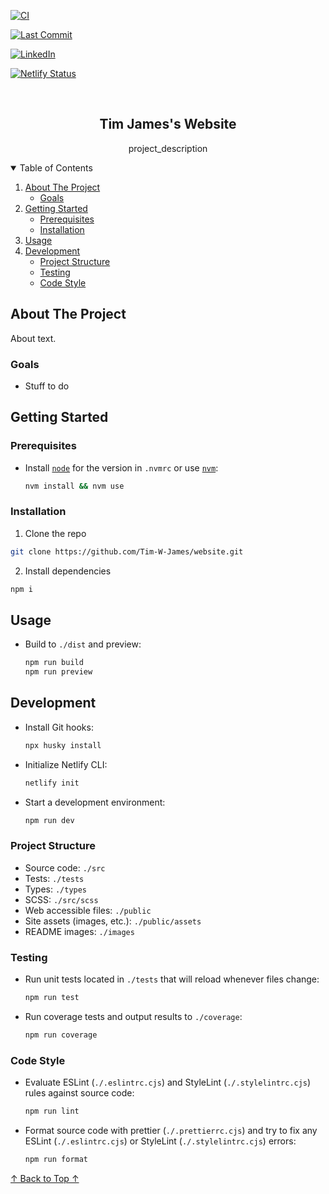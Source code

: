 <!-- ! If you can read this comment, please preview this file with a markdown renderer -->

<!--
*** README forked from the Best-README-Template: https://github.com/othneildrew/Best-README-Template
*** Forked by Tim James: https://github.com/Tim-W-James/README-Template
***
*** See the TODO lists for project setup.
*** Find a list of resources for writing markdown, etc. at the end of this file.
-->

<!-- PROJECT SHIELDS -->

[![CI][ci-shield]][ci-url]

<!-- [![Release][release-shield]][release-url] -->

[![Last Commit][last-commit-shield]][last-commit-url]

<!-- [![Contributors][contributors-shield]][contributors-url] -->
<!-- [![Forks][forks-shield]][forks-url] -->
<!-- [![Stargazers][stars-shield]][stars-url] -->
<!-- [![Issues][issues-shield]][issues-url] -->
<!-- [![MIT License][license-shield]][license-url] -->

[![LinkedIn][linkedin-shield]][linkedin-url]

<!-- [![Netlify][netlify-shield]][netlify-url] -->

[![Netlify Status](https://api.netlify.com/api/v1/badges/12de8af7-3635-4547-9d57-1d93e0bf8db1/deploy-status)](https://app.netlify.com/sites/tim-w-james/deploys)

<!-- PROJECT LOGO -->
<br />
<p align="center">
  <a href="https://github.com/Tim-W-James/website">
    <!-- <img src="images/logo.png" alt="Logo" width="80" height="80"> -->
  </a>

  <h2 align="center" id="top">Tim James's Website</h2>

  <p align="center">
    project_description
    <br />
<!--     <a href="https://github.com/Tim-W-James/website"><strong>Explore the docs »</strong></a>
    <br />
    <br /> -->
<!--     <a href="https://github.com/Tim-W-James/website">View Demo</a> -->
<!--     ·
    <a href="https://github.com/Tim-W-James/website/issues">Report Bug</a> -->
<!--     ·
    <a href="https://github.com/Tim-W-James/website/issues">Request Feature</a> -->
  </p>
</p>

<!-- TABLE OF CONTENTS -->
<details open="open">
  <summary>Table of Contents</summary>
  <ol>
    <li>
      <a href="#about-the-project">About The Project</a>
      <ul>
        <li><a href="#goals">Goals</a></li>
        <!-- <li><a href="#roadmap">Goals</a></li> -->
        <!-- <li><a href="#features">Features</a></li> -->
        <!-- <li><a href="#built-with">Built With</a></li> -->
      </ul>
    </li>
    <li>
      <a href="#getting-started">Getting Started</a>
      <ul>
        <li><a href="#prerequisites">Prerequisites</a></li>
        <li><a href="#installation">Installation</a></li>
      </ul>
    </li>
    <li>
        <a href="#usage">Usage</a>
        <ul>
          <!-- <li><a href="#example-usecases">Example Usecases</a></li> -->
        </ul>
    </li>
    <li>
        <a href="#development">Development</a>
        <ul>
          <li><a href="#project-structure">Project Structure</a></li>
          <li><a href="#testing">Testing</a></li>
          <li><a href="#code-style">Code Style</a></li>
        </ul>
    </li>
    <!-- <li><a href="#contributing">Contributing</a></li> -->
    <!-- <li><a href="#license">License</a></li> -->
    <!-- <li><a href="#contact">Contact</a></li> -->
    <!-- <li><a href="#acknowledgements">Acknowledgements</a></li> -->
  </ol>
</details>

<!-- ABOUT THE PROJECT -->

## About The Project

<!-- [![website Screen Shot][product-screenshot]](https://example.com) -->

About text.

### Goals

- Stuff to do

<!-- ### Roadmap

See the [open issues](https://github.com/Tim-W-James/website/issues) for a list of proposed features (and known issues). -->

<!-- ### Features

* -->

<!-- ### Built With

* []() -->

<!-- GETTING STARTED -->

## Getting Started

### Prerequisites

- Install [`node`](https://nodejs.org/en/) for the version in `.nvmrc` or use [`nvm`](https://github.com/nvm-sh/nvm):

  ```sh
  nvm install && nvm use
  ```

### Installation

1. Clone the repo

```sh
git clone https://github.com/Tim-W-James/website.git
```

2. Install dependencies

```sh
npm i
```

<!-- USAGE -->

## Usage

- Build to `./dist` and preview:

  ```sh
  npm run build
  npm run preview
  ```

<!-- ### Example Usecases

Use this space to show useful examples of how a project can be used. Additional screenshots, code examples and demos work well in this space. You may also link to more resources.

_For more examples, please refer to the [Documentation](https://example.com)_ -->

<!-- DEVELOPMENT -->

## Development

- Install Git hooks:

  ```sh
  npx husky install
  ```

- Initialize Netlify CLI:

  ```sh
  netlify init
  ```

- Start a development environment:

  ```sh
  npm run dev
  ```

### Project Structure

- Source code: `./src`
- Tests: `./tests`
- Types: `./types`
- SCSS: `./src/scss`
- Web accessible files: `./public`
- Site assets (images, etc.): `./public/assets`
- README images: `./images`

### Testing

- Run unit tests located in `./tests` that will reload whenever files change:

  ```sh
  npm run test
  ```

- Run coverage tests and output results to `./coverage`:

  ```sh
  npm run coverage
  ```

### Code Style

- Evaluate ESLint (`./.eslintrc.cjs`) and StyleLint (`./.stylelintrc.cjs`) rules against source code:

  ```sh
  npm run lint
  ```

- Format source code with prettier (`./.prettierrc.cjs`) and try to fix any
  ESLint (`./.eslintrc.cjs`) or StyleLint (`./.stylelintrc.cjs`) errors:

  ```sh
  npm run format
  ```

<!-- CONTRIBUTING -->
<!-- ## Contributing

Contributions are what make the open source community such an amazing place to learn, inspire, and create. Any contributions you make are **greatly appreciated**.

1. Fork the Project
2. Create your Feature Branch (`git checkout -b feature/AmazingFeature`)
3. Commit your Changes (`git commit -m 'Add some AmazingFeature'`)
4. Push to the Branch (`git push origin feature/AmazingFeature`)
5. Open a Pull Request -->

<!-- LICENSE -->
<!-- ## License

Distributed under the MIT License. See `LICENSE` for more information. -->

<!-- CONTACT -->
<!-- ## Contact

Email: [tim.jameswork9800@gmail.com](mailto:tim.jameswork9800@gmail.com "tim.jameswork9800@gmail.com")

Project Link: [https://github.com/Tim-W-James/website](https://github.com/Tim-W-James/website) -->

<!-- ACKNOWLEDGEMENTS -->
<!-- ## Acknowledgements

* []()
* []()
* []() -->

<a href="#top">↑ Back to Top ↑</a>

<!-- MARKDOWN LINKS & IMAGES -->
<!-- https://www.markdownguide.org/basic-syntax/#reference-style-links -->
<!-- Shields: https://shields.io -->
<!-- Icons: https://github.com/simple-icons/simple-icons/blob/develop/slugs.md -->

[netlify-shield]: https://img.shields.io/netlify/12de8af7-3635-4547-9d57-1d93e0bf8db1?logo=netlify&style=for-the-badge
[netlify-url]: https://tim-w-james.netlify.app/
[ci-shield]: https://img.shields.io/github/workflow/status/Tim-W-James/website/CI?style=for-the-badge&logo=githubactions&logoColor=white
[ci-url]: https://github.com/Tim-W-James/website/actions
[release-shield]: https://img.shields.io/github/v/release/Tim-W-James/website.svg?include_prereleases&style=for-the-badge
[release-url]: https://github.com/Tim-W-James/website/releases
[last-commit-shield]: https://img.shields.io/github/last-commit/Tim-W-James/website.svg?style=for-the-badge&logo=git&logoColor=white
[last-commit-url]: https://github.com/Tim-W-James/website/commits/main
[contributors-shield]: https://img.shields.io/github/contributors/Tim-W-James/website.svg?style=for-the-badge&logo=github&logoColor=white
[contributors-url]: https://github.com/Tim-W-James/website/graphs/contributors
[forks-shield]: https://img.shields.io/github/forks/Tim-W-James/website.svg?style=for-the-badge
[forks-url]: https://github.com/Tim-W-James/website/network/members
[stars-shield]: https://img.shields.io/github/stars/Tim-W-James/website.svg?style=for-the-badge
[stars-url]: https://github.com/Tim-W-James/website/stargazers
[issues-shield]: https://img.shields.io/github/issues/Tim-W-James/website.svg?style=for-the-badge
[issues-url]: https://github.com/Tim-W-James/website/issues
[license-shield]: https://img.shields.io/github/license/Tim-W-James/website.svg?style=for-the-badge
[license-url]: https://github.com/Tim-W-James/website/blob/main/LICENSE.txt
[linkedin-shield]: https://img.shields.io/badge/-LinkedIn-black.svg?style=for-the-badge&logo=linkedin&colorB=555
[linkedin-url]: https://linkedin.com/in/timothy-william-james/
[product-screenshot]: images/screenshot.png

<!-- USEFUL LINKS FOR MARKDOWN
* https://github.com/Tim-W-James/blog/blob/master/Markdow-Cheatsheet.md
* https://www.markdownguide.org/basic-syntax
* https://www.webpagefx.com/tools/emoji-cheat-sheet
* https://shields.io
* https://github.com/simple-icons/simple-icons/blob/develop/slugs.md
* https://choosealicense.com
* https://pages.github.com
* https://daneden.github.io/animate.css
* https://connoratherton.com/loaders
* https://kenwheeler.github.io/slick
* https://github.com/cferdinandi/smooth-scroll
* http://leafo.net/sticky-kit
* http://jvectormap.com
* https://fontawesome.com -->
